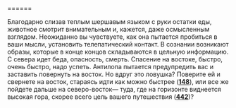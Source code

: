 ======

Благодарно слизав теплым шершавым языком с руки остатки еды, животное смотрит внимательным и, кажется, даже осмысленным взглядом. Неожиданно вы чувствуете, как она пытается пробиться в ваши мысли, установить телепатический контакт. В сознании возникают образы, которые в конце концов складываются в цельную информацию. С севера идет беда, опасность, смерть. Спасение на востоке, быстро, очень быстро, надо успеть. Антилопа пытается предупредить вас и заставить повернуть на восток. Но вдруг это ловушка? Поверите ей и свернете на восток, стараясь идти как можно быстрее ([**148**](#n_148)), или все же пойдете дальше на северо-восток— туда, где на горизонте виднеется высокая гора, скорее всего цель вашего путешествия ([**442**](#n_442))?

